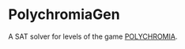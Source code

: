 # PolychromiaGen

A SAT solver for levels of the game [POLYCHROMIA](https://johnnyneverwalked.itch.io/polychromia).
